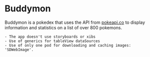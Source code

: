# Buddymon

Buddymon is a pokedex that uses the API from [pokeapi.co](https://pokeapi.co/) to display information and statistics on a list of over 800 pokemons.

```
- The app doesn't use storyboards or xibs
- Use of generics for tableView dataSources
- Use of only one pod for downloading and caching images: 'SDWebImage'.
```
